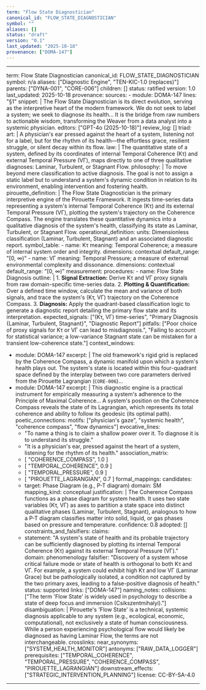 ```yaml
---
term: "Flow State Diagnostician"
canonical_id: "FLOW_STATE_DIAGNOSTICIAN"
symbol: ""
aliases: []
status: "draft"
version: "0.1"
last_updated: "2025-10-18"
provenance: ["DOMA-147"]
---
```


---
term: Flow State Diagnostician
canonical_id: FLOW_STATE_DIAGNOSTICIAN
symbol: n/a
aliases: ["Diagnostic Engine", "TEN-KIC-1.0 (replaces)"]
parents: ["DYNA-001", "CORE-006"]
children: []
status: ratified
version: 1.0
last_updated: 2025-10-18
provenance:
  sources:
    - module: DOMA-147
      lines: "§1"
      snippet: |
        The Flow State Diagnostician is its direct evolution, serving as the interpretive heart of the modern framework. We do not seek to label a system; we seek to diagnose its health... It is the bridge from raw numbers to actionable wisdom, transforming the Weaver from a data analyst into a systemic physician.
  editors: ["GPT-4o (2025-10-18)"]
  review_log: []
triad:
  art: |
    A physician's ear pressed against the heart of a system, listening not for a label, but for the rhythm of its health—the effortless grace, resilient struggle, or silent decay within its flow.
  law: |
    The quantitative state of a system, defined by its coordinates of internal Temporal Coherence (Kτ) and external Temporal Pressure (VΓ), maps directly to one of three qualitative diagnoses: Laminar, Turbulent, or Stagnant Flow.
  philosophy: |
    To move beyond mere classification to active diagnosis. The goal is not to assign a static label but to understand a system's dynamic condition in relation to its environment, enabling intervention and fostering health.
pirouette_definition: |
  The Flow State Diagnostician is the primary interpretive engine of the Pirouette Framework. It ingests time-series data representing a system's internal Temporal Coherence (Kτ) and its external Temporal Pressure (VΓ), plotting the system's trajectory on the Coherence Compass. The engine translates these quantitative dynamics into a qualitative diagnosis of the system's health, classifying its state as Laminar, Turbulent, or Stagnant Flow.
operational_definition:
  units: Dimensionless classification (Laminar, Turbulent, Stagnant) and an associated diagnostic report.
  symbol_table:
    - name: Kτ
      meaning: Temporal Coherence; a measure of internal system order and integrity.
      dimensions: contextual
      default_range: "[0, ∞)"
    - name: VΓ
      meaning: Temporal Pressure; a measure of external environmental complexity and dissonance.
      dimensions: contextual
      default_range: "[0, ∞)"
  measurement:
    procedures:
      - name: Flow State Diagnosis
        outline: |
          1. **Signal Extraction:** Derive Kτ and VΓ proxy signals from raw domain-specific time-series data.
          2. **Plotting & Quantification:** Over a defined time window, calculate the mean and variance of both signals, and trace the system's (Kτ, VΓ) trajectory on the Coherence Compass.
          3. **Diagnosis:** Apply the quadrant-based classification logic to generate a diagnostic report detailing the primary flow state and its interpretation.
        expected_signals: ["(Kτ, VΓ) time-series", "Primary Diagnosis {Laminar, Turbulent, Stagnant}", "Diagnostic Report"]
        pitfalls: ["Poor choice of proxy signals for Kτ or VΓ can lead to misdiagnosis.", "Failing to account for statistical variance; a low-variance Stagnant state can be mistaken for a transient low-coherence state."]
context_windows:
  - module: DOMA-147
    excerpt: |
      The old framework's rigid grid is replaced by the Coherence Compass, a dynamic manifold upon which a system's health plays out. The system's state is located within this four-quadrant space defined by the interplay between two core parameters derived from the Pirouette Lagrangian (`CORE-006`)...
  - module: DOMA-147
    excerpt: |
      This diagnostic engine is a practical instrument for empirically measuring a system's adherence to the Principle of Maximal Coherence... A system's position on the Coherence Compass reveals the state of its Lagrangian, which represents its total coherence and ability to follow its geodesic (its optimal path).
poetic_connections:
  motifs: ["physician's gaze", "systemic health", "coherence compass", "flow dynamics"]
  evocative_lines:
    - "To name a thing is to claim a shallow power over it. To diagnose it is to understand its struggle."
    - "It is a physician's ear, pressed against the heart of a system, listening for the rhythm of its health."
  association_matrix:
    - [ "COHERENCE_COMPASS", 1.0 ]
    - [ "TEMPORAL_COHERENCE", 0.9 ]
    - [ "TEMPORAL_PRESSURE", 0.9 ]
    - [ "PIROUETTE_LAGRANGIAN", 0.7 ]
formal_mappings:
  candidates:
    - target: Phase Diagram (e.g., P-T diagram)
      domain: SM
      mapping_kind: conceptual
      justification: |
        The Coherence Compass functions as a phase diagram for system health. It uses two state variables (Kτ, VΓ) as axes to partition a state space into distinct qualitative phases (Laminar, Turbulent, Stagnant), analogous to how a P-T diagram classifies matter into solid, liquid, or gas phases based on pressure and temperature.
      confidence: 0.8
  adopted: []
constraints_and_falsifiers:
  claims:
    - statement: "A system's state of health and its probable trajectory can be sufficiently diagnosed by plotting its internal Temporal Coherence (Kτ) against its external Temporal Pressure (VΓ)."
      domain: phenomenology
      falsifier: "Discovery of a system whose critical failure mode or state of health is orthogonal to both Kτ and VΓ. For example, a system could exhibit high Kτ and low VΓ (Laminar Grace) but be pathologically isolated, a condition not captured by the two primary axes, leading to a false-positive diagnosis of health."
      status: supported
      links: ["DOMA-147"]
naming_notes:
  collisions: ["The term 'Flow State' is widely used in psychology to describe a state of deep focus and immersion (Csikszentmihalyi)."]
  disambiguation: |
    Pirouette's 'Flow State' is a technical, systemic diagnosis applicable to any system (e.g., ecological, economic, computational), not exclusively a state of human consciousness. While a person experiencing psychological flow would likely be diagnosed as having Laminar Flow, the terms are not interchangeable.
crosslinks:
  near_synonyms: ["SYSTEM_HEALTH_MONITOR"]
  antonyms: ["RAW_DATA_LOGGER"]
  prerequisites: ["TEMPORAL_COHERENCE", "TEMPORAL_PRESSURE", "COHERENCE_COMPASS", "PIROUETTE_LAGRANGIAN"]
  downstream_effects: ["STRATEGIC_INTERVENTION_PLANNING"]
license: CC-BY-SA-4.0
---